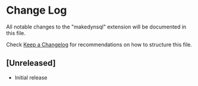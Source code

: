 # Change Log

All notable changes to the "makedynsql" extension will be documented in this file.

Check [Keep a Changelog](http://keepachangelog.com/) for recommendations on how to structure this file.

## [Unreleased]

- Initial release